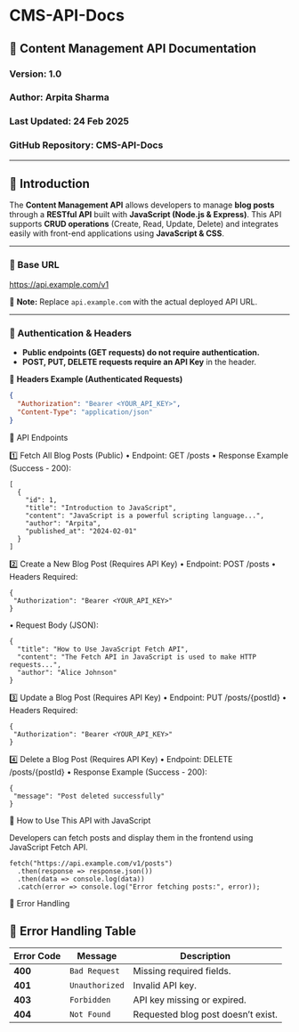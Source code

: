 # CMS-API-Docs
## 📜 Content Management API Documentation
### Version: 1.0  
### Author: Arpita Sharma  
### Last Updated: 24 Feb 2025  
### GitHub Repository: CMS-API-Docs  
 

---

## 📌 Introduction  
The **Content Management API** allows developers to manage **blog posts** through a **RESTful API** built with **JavaScript (Node.js & Express)**. This API supports **CRUD operations** (Create, Read, Update, Delete) and integrates easily with front-end applications using **JavaScript & CSS**.

---

### 📌 Base URL  
https://api.example.com/v1

📌 **Note:** Replace `api.example.com` with the actual deployed API URL.

---

### 📌 Authentication & Headers  
- **Public endpoints (GET requests) do not require authentication.**  
- **POST, PUT, DELETE requests require an API Key** in the header.  

📌 **Headers Example (Authenticated Requests)**  
```json
{
  "Authorization": "Bearer <YOUR_API_KEY>",
  "Content-Type": "application/json"
}
```
📌 API Endpoints

1️⃣ Fetch All Blog Posts (Public)
	•	Endpoint: GET /posts
	•	Response Example (Success - 200):
```
[
  {
    "id": 1,
    "title": "Introduction to JavaScript",
    "content": "JavaScript is a powerful scripting language...",
    "author": "Arpita",
    "published_at": "2024-02-01"
  }
]
```
2️⃣ Create a New Blog Post (Requires API Key)
	•	Endpoint: POST /posts
	•	Headers Required:
 ```
{
  "Authorization": "Bearer <YOUR_API_KEY>"
}
```
• Request Body (JSON):
```
{
  "title": "How to Use JavaScript Fetch API",
  "content": "The Fetch API in JavaScript is used to make HTTP requests...",
  "author": "Alice Johnson"
}
```
3️⃣ Update a Blog Post (Requires API Key)
	•	Endpoint: PUT /posts/{postId}
	•	Headers Required:
 ```
{
  "Authorization": "Bearer <YOUR_API_KEY>"
}
```
4️⃣ Delete a Blog Post (Requires API Key)
	•	Endpoint: DELETE /posts/{postId}
	•	Response Example (Success - 200):
 ```
{
  "message": "Post deleted successfully"
}
```
📌 How to Use This API with JavaScript

Developers can fetch posts and display them in the frontend using JavaScript Fetch API.
```
fetch("https://api.example.com/v1/posts")
  .then(response => response.json())
  .then(data => console.log(data))
  .catch(error => console.log("Error fetching posts:", error));
```
📌 Error Handling
## 📌 Error Handling Table  

| **Error Code** | **Message**     | **Description**                             |
|--------------|---------------|-----------------------------------------|
| **400**     | `Bad Request`  | Missing required fields.               |
| **401**     | `Unauthorized` | Invalid API key.                       |
| **403**     | `Forbidden`    | API key missing or expired.            |
| **404**     | `Not Found`    | Requested blog post doesn’t exist.     |



	

